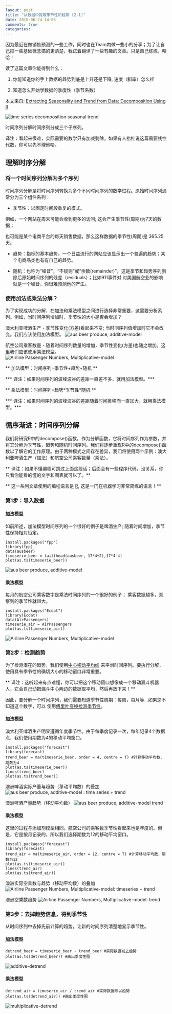 ```yaml
---
layout: post
title: "从数据中提取季节性和趋势 [2-1]"
date: 2018-06-24 14:05
comments: true
categories:
---
```


因为最近在做销售预测的一些工作，同时也在Team内做一些小的分享；为了让自己把一些基础概念搞的更清楚，我试着翻译了一些有趣的文章。只是自己练练，哈哈！


读了这篇文章你能得到什么：

1. 你能知道你的手上数据的趋势到底是上升还是下降, 速度（斜率）怎么样

2. 知道怎么开始学数据的季度性（季节系数）

本文来自: [Extracting Seasonality and Trend from Data: Decomposition Using R](https://anomaly.io/seasonal-trend-decomposition-in-r/)

![time series decomposition seasonal trend](/static/images/seasonal-trend-decomposition-in-r/time-series-decomposition-seasonal-trend.png)

时间序列分解时间序列分成三个子序列。

译注：看起来很难，实际需要的数学只有加减剩除，如果有人抬杠说这篇需要线性代数，你可以先不理他哈。

## 理解时序分解

### 将一个时间序列分解为多个序列

时间序列分解是将时间序列转换为多个不同时间序列的数学过程。原始时间序列通常分为三个组件系列：

* 季节性：以固定时间段重复的模式。

例如，一个网站在周末可能会收到更多的访问; 这会产生季节性(周期)为7天的数据；

也可能是某个电商平台的每天销售数据，那么这样数据的季节性(周期)是 365.25天。

* 趋势：指标的基本趋势。一个日益流行的网站应该显示出一个普遍的趋势；某个电商品类也有有自己的趋势。

* 随机：也称为“噪音”，“不规则”或“余数(remainder)”，这是季节和趋势序列删除后原始时间序列的残差（residuals）；比如911事件对 对美国航空业的影响就是一个噪音，你很难预测他的产生。

### 使用加法或乘法分解？

为了实现成功的分解，在加法和乘法模型之间进行选择非常重要，这需要分析系列。例如，当时间序列增加时，季节性的大小是否会增加？

澳大利亚啤酒生产 - 季节性变化(方差)看起来不变; 当时间序列值增加时它不会改变。我们应该使用加法模型。
![aus beer produce, additive-model ](/static/images/seasonal-trend-decomposition-in-r/additive-model.png)

航空公司乘客数量 - 随着时间序列数量的增加，季节性变化(方差)也随之增加。这里我们应该使用乘法模型。
![Airline Passenger Numbers, Multiplicative-model ](/static/images/seasonal-trend-decomposition-in-r/multiplicative-model.png)


** 加法模型：时间序列=季节性+趋势+随机 **

*** 译注：如果时间序列的波峰波谷的差距一直差不多，就用加法模型。***

** 乘法模型：时间序列=趋势\*季节性\*随机 **

*** 译注：如果时间序列的波峰波谷的差距随着时间推移而一直加大，就用乘法模型。***

## 循序渐进：时间序列分解

我们将研究R中的decompose()函数。作为分解函数，它将时间序列作为参数，并将其分解为季节性，趋势和随机时间序列。我们将逐步重现R中的decompose()函数以了解它的工作原理。由于两种模式之间存在差异，我们将使用两个示例：澳大利亚啤酒生产（加法）和航空公司乘客数量（乘法）。

** 译注：如果不懂编程可跳过上面这段话；后面会有一些程序代码，没关系，你只看你能看的懂的文字和图表就可以了。**

** 这一系列文章使用的编程语言是 [R](https://blog.gtwang.org/programming/r/), 这是一门在机器学习非常简练的语言！**


### 第1步：导入数据

#### 加法模型

如前所述，加法模型时间序列的一个很好的例子是啤酒生产; 随着时间增加，季节性保持相对恒定。

```
install.packages("fpp")
library(fpp)
data(ausbeer)
timeserie_beer = tail(head(ausbeer, 17*4+2),17*4-4)
plot(as.ts(timeserie_beer))
```

![aus beer produce, additive-model ](/static/images/seasonal-trend-decomposition-in-r/additive-model.png)

#### 乘法模型

每月的航空公司乘客数字是乘法时间序列的一个很好的例子； 乘客数据越多，观察到的季节性就越大。

```
install.packages("Ecdat")
library(Ecdat)
data(AirPassengers)
timeserie_air = AirPassengers
plot(as.ts(timeserie_air))
```

![Airline Passenger Numbers, Multiplicative-model ](/static/images/seasonal-trend-decomposition-in-r/multiplicative-model.png)


### 第2步：检测趋势

为了检测潜在的趋势，我们使用[中心移动平均线](http://www.itl.nist.gov/div898/handbook/pmc/section4/pmc422.htm) 来平滑时间序列。要执行分解，使用具有季节性的确切大小的移动窗口非常重要。

** 译注：这听起来有点难懂，你可以把这个移动窗口想像成一个移动漏斗机器人，它会自己动把漏斗中心两边的数据取平均，然后再放下来！**

因此，要分解一个时间序列，我们需要知道季节性周期：每周，每月等...如果您不知道这个数字，可以  使用[傅里叶变换检测季节性](https://anomaly.io/detect-seasonality-using-fourier-transform-r/)。

#### 加法模型

澳大利亚啤酒生产明显遵循年度季节性。由于每季度记录一次，每年记录4个数据点，我们使用期数为4的移动平均窗口。

```
install.packages("forecast")
library(forecast)
trend_beer = ma(timeserie_beer, order = 4, centre = T) #计算移动平均数，期数为4
plot(as.ts(timeserie_beer))
lines(trend_beer)
plot(as.ts(trend_beer))
```
澳洲啤酒实际产量与趋势（移动平均数）的叠加
![aus beer produce, additive-model  : time series + trend](/static/images/seasonal-trend-decomposition-in-r/additive-moving-average.png)

澳洲啤酒产量趋势（移动平均数）
![aus beer produce, additive-model trend](/static/images/seasonal-trend-decomposition-in-r/additive-trend.png)


#### 乘法模型

这里的过程与添加剂模型相同。航空公司的乘客数季节性看起来也是年度的。但是，它是按月记录的，所以我们选择期数为12的移动平均窗口。

```
install.packages("forecast")
library(forecast)
trend_air = ma(timeserie_air, order = 12, centre = T) #计算移动平均数，期数为12
plot(as.ts(timeserie_air))
lines(trend_air)
plot(as.ts(trend_air))
```

澳洲实际空乘数与趋势（移动平均数）的叠加
![Airline Passenger Numbers, Multiplicative-model:  timeseries + trend](https://anomaly.io/wp-content/uploads/2015/12/multiplicative-moving-average.png)

澳洲空乘数趋势
![Airline Passenger Numbers, Multiplicative-model:  trend](https://anomaly.io/wp-content/uploads/2015/12/multiplicative-trend.png)


### 第3步：去掉趋势信息，得到季节性

从时间序列中去掉先前计算的趋势，让新的时间序列清楚地显示季节性。


#### 加法模型

```
detrend_beer = timeserie_beer - trend_beer #实际数据减去趋势
plot(as.ts(detrend_beer)) #画出季度性图
```

![additive-detrend](https://anomaly.io/wp-content/uploads/2015/12/additive-detrend.png)

#### 乘法模型

```
detrend_air = timeserie_air / trend_air #实际数据除以趋势
plot(as.ts(detrend_air)) #画出季度性图
```
![multiplicative-detrend](https://anomaly.io/wp-content/uploads/2015/12/multiplicative-detrend.png)



